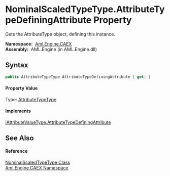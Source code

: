 NominalScaledTypeType.AttributeTypeDefiningAttribute Property
=============================================================
Gets the AttributeType object, defining this instance.

  **Namespace:**  [Aml.Engine.CAEX][1]  
  **Assembly:**  AML.Engine (in AML.Engine.dll)

Syntax
------

```csharp
public AttributeTypeType AttributeTypeDefiningAttribute { get; }
```

#### Property Value
Type: [AttributeTypeType][2]
#### Implements
[IAttributeValueType.AttributeTypeDefiningAttribute][3]  


See Also
--------

#### Reference
[NominalScaledTypeType Class][4]  
[Aml.Engine.CAEX Namespace][1]  

[1]: ../README.md
[2]: ../AttributeTypeType/README.md
[3]: ../IAttributeValueType/AttributeTypeDefiningAttribute.md
[4]: README.md
[5]: https://www.automationml.org
[6]: ../../icons/logoShade.png